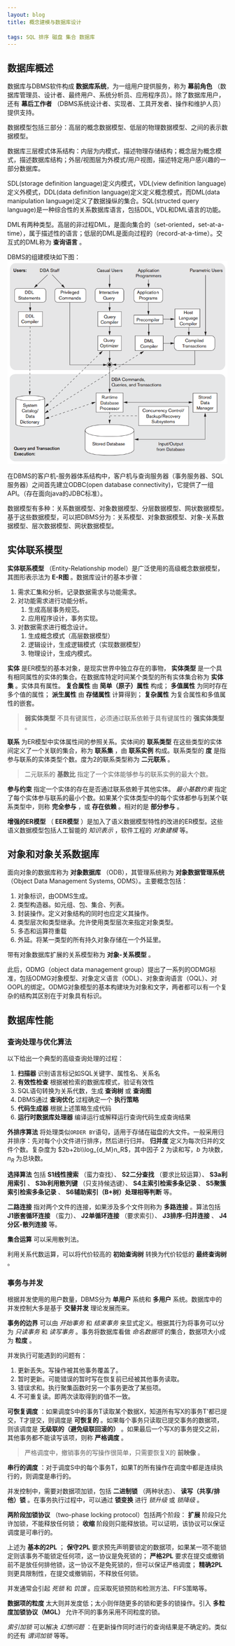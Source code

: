 ```yaml
---
layout: blog
title: 概念建模与数据库设计

tags: SQL 排序 磁盘 集合 数据库 
---
```


## 数据库概述

数据库与DBMS软件构成 **数据库系统**，为一组用户提供服务，称为 **幕前角色** （数据库管理员、设计者、最终用户、系统分析员、应用程序员）。除了数据库用户，还有 **幕后工作者** （DBMS系统设计者、实现者、工具开发者、操作和维护人员）提供支持。

数据模型包括三部分：高层的概念数据模型、低层的物理数据模型、之间的表示数据模型。

数据库三层模式体系结构：内层为内模式，描述物理存储结构；概念层为概念模式，描述数据库结构；外层/视图层为外模式/用户视图，描述特定用户感兴趣的一部分数据库。

SDL(storage definition language)定义内模式，VDL(view definition language)定义外模式，DDL(data definition language)定义定义概念模式，而DML(data manipulation language)定义了数据操纵的集合。SQL(structed query language)是一种综合性的关系数据库语言，包括DDL, VDL和DML语言的功能。

DML有两种类型。高层的非过程DML，是面向集合的（set-oriented，set-at-a-time），属于描述性的语言；低层的DML是面向过程的（record-at-a-time）。交互式的DML称为 **查询语言** 。

DBMS的组建模块如下图： 
![dbms components](/assets/img/blog/dbms.png)

在DBMS的客户机-服务器体系结构中，客户机与查询服务器（事务服务器、SQL服务器）之间首先建立ODBC(open database connectivity)，它提供了一组API。（存在面向java的JDBC标准）。

数据模型有多种：关系数据模型、对象数据模型、分层数据模型、网状数据模型。基于这些数据模型，可以把DBMS分为：关系模型、对象数据模型、对象-关系数据模型、层次数据模型、网状数据模型。

<!--more-->

## 实体联系模型

**实体联系模型** （Entity-Relationship model）是广泛使用的高级概念数据模型，其图形表示法为 **E-R图** 。数据库设计的基本步骤：

1. 需求汇集和分析。记录数据需求与功能需求。
2. 对功能需求进行功能分析。
    1. 生成高层事务规范。
    2. 应用程序设计，事务实现。
3. 对数据需求进行概念设计。
    1. 生成概念模式（高层数据模型）
    2. 逻辑设计，生成逻辑模式（实现数据模型）
    3. 物理设计，生成内模式。

**实体** 是ER模型的基本对象，是现实世界中独立存在的事物， **实体类型** 是一个具有相同属性的实体的集合。在数据库特定时间某个类型的所有实体集合称为 **实体集** 。实体具有属性。 **复合属性** 由 **简单（原子）属性** 构成； **多值属性** 为同时存在多个值的属性； **派生属性** 由 **存储属性** 计算得到； **复杂属性** 为复合属性和多值属性的嵌套。 

> **弱实体类型** 不具有键属性，必须通过联系依赖于具有键属性的 **强实体类型** 。

**联系** 为ER模型中实体属性间的参照关系。实体间的 **联系类型** 在这些类型的实体间定义了一个关联的集合，称为 **联系集** ，由 **联系实例** 构成。联系类型的 **度** 是指参与联系的实体类型个数。度为2的联系类型称为 **二元联系** 。

> 二元联系的 **基数比** 指定了一个实体能够参与的联系实例的最大个数。

**参与约束** 指定一个实体的存在是否通过联系依赖于其他实体。 *最小基数约束* 指定了每个实体参与联系的最小个数。如果某个实体类型中的每个实体都参与到某个联系类型中，则称 **完全参与** ，或 **存在依赖** 。相对的是 **部分参与** 。


**增强的ER模型** （ **EER模型** ）是加入了语义数据模型特性的改进的ER模型。这些语义数据模型包括人工智能的 *知识表示* ，软件工程的 *对象建模* 等。

## 对象和对象关系数据库

面向对象的数据库称为 **对象数据库** （ODB），其管理系统称为 **对象数据管理系统** （Object Data Management Systems, ODMS）。主要概念包括：

1. 对象标识，由ODMS生成。
2. 类型构造器。如元组、包、集合、列表。
3. 封装操作。定义对象结构的同时也应定义其操作。
4. 类型层次和类型继承。允许使用类型层次来指定对象类型。
5. 多态和运算符重载
6. 外延。将某一类型的所有持久对象存储在一个外延里。

带有对象数据库扩展的关系模型称为 **对象-关系模型** 。

此后，ODMG（object data management group）提出了一系列的ODMG标准，包括ODMG对象模型、对象定义语言（ODL）、对象查询语言（OQL）、对OOPL的绑定。ODMG对象模型的基本构建块为对象和文字，两者都可以有一个复杂的结构其区别在于对象具有标识。

## 数据库性能

### 查询处理与优化算法

以下给出一个典型的高级查询处理的过程：

1. **扫描器** 识别语言标记如SQL关键字、属性名、关系名
2. **有效性检查** 根据被检索的数据库模式，验证有效性
3. SQL语句转换为关系代数，生成 **查询树** 或 **查询图** 
4. DBMS通过 **查询优化** 过程确定一个 **执行策略**
5. **代码生成器** 根据上述策略生成代码
6. **运行时数据库处理器** 编译运行或解释运行查询代码生成查询结果

**外排序算法** 将处理类似`ORDER BY`语句，适用于存储在磁盘的大文件。一般采用归并排序：先对每个小文件进行排序，然后进行归并。 **归并度** 定义为每次归并的文件个数。复杂度为 $2b+2b\\log_{d_M}n_R$，其中因子 $2$ 为读和写，$b$ 为块数，$n_R$ 为总块数。

**选择算法** 包括 **S1线性搜索** （蛮力查找）、 **S2二分查找** （要求比较运算）、 **S3a利用索引** 、 **S3b利用散列键** （只支持候选键）、 **S4主索引检索多条记录** 、 **S5聚簇索引检索多条记录** 、 **S6辅助索引（B+树）处理相等判断** 等。

**二路连接** 指对两个文件的连接，如果涉及多个文件则称为 **多路连接** 。算法包括 **J1嵌套循环连接** （蛮力）、 **J2单循环连接** （要求索引）、 **J3排序-归并连接** 、 **J4分区-散列连接** 等。

**集合运算** 可以采用散列法。

利用关系代数运算，可以将代价较高的 **初始查询树** 转换为代价较低的 **最终查询树** 。

### 事务与并发

根据并发使用的用户数量，DBMS分为 **单用户** 系统和 **多用户** 系统。数据库中的并发控制大多是基于 **交替并发** 理论发展而来。

**事务的边界** 可以由 *开始事务* 和 *结束事务* 来显式定义。根据其行为将事务可以分为 *只读事务* 和 *读写事务* 。事务将数据库看做 *命名数据项* 的集合，数据项大小成为 **粒度** 。

并发执行可能遇到的问题有：

1. 更新丢失。写操作被其他事务覆盖了。
2. 暂时更新。可能错误的暂时写在恢复前已经被其他事务读取。
3. 错误求和。执行聚集函数时另一个事务更改了某些项。
4. 不可重复读。即两次读取得到的值不一致。

**可恢复调度** ：如果调度S中的事务T读取某个数据X，知道所有写X的事务T'都已提交，T才提交，则调度是 **可恢复的** 。如果每个事务只读取已提交事务的数据项，则该调度是 **无级联的（避免级联回滚的）** 。如果最后一个写X的事务提交之前，其他事务都不能读写该项，则称 **严格调度** 。

> 严格调度中，撤销事务的写操作很简单，只需要恢复X的 **前映像** 。

**串行的调度** ：对于调度S中的每个事务T，如果T的所有操作在调度中都是连续执行的，则调度是串行的。

并发控制中，需要对数据项加锁，包括 **二进制锁** （两种状态）、 **读写（共享/排他）锁** 。在事务执行过程中，可以通过 **锁变换** 进行 *锁升级* 或 *锁降级* 。

**两阶段加锁协议** （two-phase locking protocol）包括两个阶段： **扩展** 阶段只允许加锁，不能释放任何锁； **收缩** 阶段则只能释放锁。可以证明，该协议可以保证调度是可串行的。

上述为 **基本的2PL** ； **保守2PL** 要求预先声明要锁定的数据项，如果某一项不能锁定则该事务不能锁定任何项，这一协议是免死锁的； **严格2PL** 要求在提交或撤销前不是放任何排他锁，这一协议不是免死锁的，但可以保证严格调度； **精确2PL** 则更具限制性，在提交或撤销前，不释放任何锁。

并发通常会引起 *死锁* 和 *饥饿* 。应采取死锁预防和检测方法、FIFS策略等。

**数据项的粒度** 太大则并发度低；太小则伴随更多的锁和更多的锁操作。引入 **多粒度加锁协议（MGL）** 允许不同的事务采用不同粒度的锁。

*索引加锁* 可以解决 *幻想问题* ：在更新操作同时进行的查询结果是不确定的。类似的还有 *谓词加锁* 等等。
